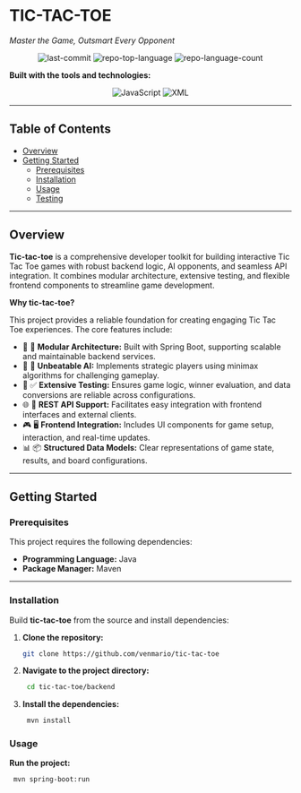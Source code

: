 # TIC-TAC-TOE  
*Master the Game, Outsmart Every Opponent*  

<p align="center">
  <img alt="last-commit" src="https://img.shields.io/github/last-commit/venmario/tic-tac-toe?style=flat&logo=git&logoColor=white&color=0080ff">
  <img alt="repo-top-language" src="https://img.shields.io/github/languages/top/venmario/tic-tac-toe?style=flat&color=0080ff">
  <img alt="repo-language-count" src="https://img.shields.io/github/languages/count/venmario/tic-tac-toe?style=flat&color=0080ff">
</p>

**Built with the tools and technologies:**

<p align="center">
  <img alt="JavaScript" src="https://img.shields.io/badge/JavaScript-F7DF1E.svg?style=flat&logo=JavaScript&logoColor=black">
  <img alt="XML" src="https://img.shields.io/badge/XML-005FAD.svg?style=flat&logo=XML&logoColor=white">
</p>

---

## Table of Contents

- [Overview](#overview)
- [Getting Started](#getting-started)
  - [Prerequisites](#prerequisites)
  - [Installation](#installation)
  - [Usage](#usage)
  - [Testing](#testing)

---

## Overview

**Tic-tac-toe** is a comprehensive developer toolkit for building interactive Tic Tac Toe games with robust backend logic, AI opponents, and seamless API integration. It combines modular architecture, extensive testing, and flexible frontend components to streamline game development.

**Why tic-tac-toe?**

This project provides a reliable foundation for creating engaging Tic Tac Toe experiences. The core features include:

- 🧩 🎯 **Modular Architecture:** Built with Spring Boot, supporting scalable and maintainable backend services.  
- 🧠 🤖 **Unbeatable AI:** Implements strategic players using minimax algorithms for challenging gameplay.  
- 🧪 ✅ **Extensive Testing:** Ensures game logic, winner evaluation, and data conversions are reliable across configurations.  
- 🌐 🔗 **REST API Support:** Facilitates easy integration with frontend interfaces and external clients.  
- 🎮 🖥️ **Frontend Integration:** Includes UI components for game setup, interaction, and real-time updates.  
- 📊 📦 **Structured Data Models:** Clear representations of game state, results, and board configurations.  

---

## Getting Started

### Prerequisites

This project requires the following dependencies:

- **Programming Language:** Java  
- **Package Manager:** Maven  

---

### Installation

Build **tic-tac-toe** from the source and install dependencies:

1. **Clone the repository:**
   ```bash
   git clone https://github.com/venmario/tic-tac-toe

2. **Navigate to the project directory:**
   ```bash
    cd tic-tac-toe/backend

3. **Install the dependencies:**
   ```bash
    mvn install

### Usage

  **Run the project:**
  ```bash
   mvn spring-boot:run
